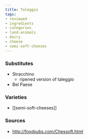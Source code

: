 ```yaml
---
title: Taleggio
tags:
- reviewed
- ingredients
- categories
- land-animals
- dairy
- cheese
- semi-soft-cheeses
---
```

### Substitutes
- Stracchino
	- ripened version of taleggio
- Bel Paese

### Varieties
* [[semi-soft-cheeses]]

### Sources
* http://foodsubs.com/Chessoft.html
